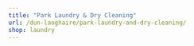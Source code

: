 ```yaml
---
title: "Park Laundry & Dry Cleaning"
url: /dun-laoghaire/park-laundry-and-dry-cleaning/
shop: laundry
---
```

